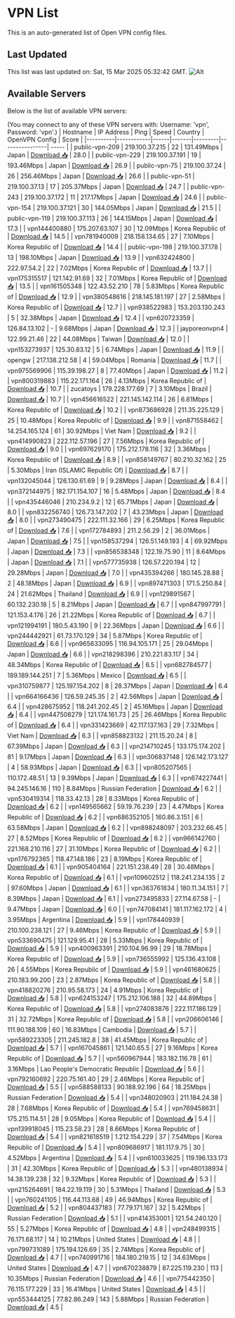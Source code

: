 # VPN List

This is an auto-generated list of Open VPN config files.

## Last Updated

This list was last updated on: Sat, 15 Mar 2025 05:32:42 GMT.
![Alt](https://repobeats.axiom.co/api/embed/186b98318ef1479477931607c1ad7d823f12451f.svg "Repobeats analytics image")

## Available Servers

Below is the list of available VPN servers:

(You may connect to any of these VPN servers with: Username: 'vpn', Password: 'vpn'.)
| Hostname | IP Address | Ping | Speed | Country | OpenVPN Config | Score |
|----------|------------|------|-------|---------|----------------| ----- |
| public-vpn-209 | 219.100.37.215 | 22 | 131.49Mbps | Japan | [Download 📥](./configs/server_0_JP.ovpn) | 28.0 |
| public-vpn-229 | 219.100.37.191 | 19 | 193.46Mbps | Japan | [Download 📥](./configs/server_1_JP.ovpn) | 26.9 |
| public-vpn-75 | 219.100.37.24 | 26 | 256.46Mbps | Japan | [Download 📥](./configs/server_2_JP.ovpn) | 26.6 |
| public-vpn-51 | 219.100.37.13 | 17 | 205.37Mbps | Japan | [Download 📥](./configs/server_3_JP.ovpn) | 24.7 |
| public-vpn-243 | 219.100.37.172 | 11 | 217.17Mbps | Japan | [Download 📥](./configs/server_4_JP.ovpn) | 24.6 |
| public-vpn-154 | 219.100.37.121 | 30 | 144.05Mbps | Japan | [Download 📥](./configs/server_5_JP.ovpn) | 21.5 |
| public-vpn-119 | 219.100.37.113 | 26 | 144.15Mbps | Japan | [Download 📥](./configs/server_6_JP.ovpn) | 17.3 |
| vpn144400880 | 175.207.63.107 | 30 | 12.09Mbps | Korea Republic of | [Download 📥](./configs/server_7_KR.ovpn) | 14.5 |
| vpn781940009 | 218.158.134.65 | 27 | 7.10Mbps | Korea Republic of | [Download 📥](./configs/server_8_KR.ovpn) | 14.4 |
| public-vpn-198 | 219.100.37.178 | 13 | 198.10Mbps | Japan | [Download 📥](./configs/server_9_JP.ovpn) | 13.9 |
| vpn632424800 | 222.97.54.2 | 22 | 7.02Mbps | Korea Republic of | [Download 📥](./configs/server_10_KR.ovpn) | 13.7 |
| vpn175315517 | 121.142.91.69 | 32 | 7.01Mbps | Korea Republic of | [Download 📥](./configs/server_11_KR.ovpn) | 13.5 |
| vpn161505348 | 122.43.52.210 | 78 | 5.83Mbps | Korea Republic of | [Download 📥](./configs/server_12_KR.ovpn) | 12.9 |
| vpn380548616 | 218.145.181.197 | 27 | 2.58Mbps | Korea Republic of | [Download 📥](./configs/server_13_KR.ovpn) | 12.7 |
| vpn938522983 | 153.203.130.243 | 5 | 32.38Mbps | Japan | [Download 📥](./configs/server_14_JP.ovpn) | 12.4 |
| vpn620723359 | 126.84.13.102 | - | 9.68Mbps | Japan | [Download 📥](./configs/server_15_JP.ovpn) | 12.3 |
| jayporeonvpn4 | 122.99.21.46 | 22 | 44.08Mbps | Taiwan | [Download 📥](./configs/server_16_TW.ovpn) | 12.0 |
| vpn153273937 | 125.30.83.12 | 5 | 6.74Mbps | Japan | [Download 📥](./configs/server_17_JP.ovpn) | 11.9 |
| opengw | 217.138.212.58 | 4 | 59.04Mbps | Romania | [Download 📥](./configs/server_18_RO.ovpn) | 11.7 |
| vpn975569906 | 115.39.198.27 | 8 | 77.40Mbps | Japan | [Download 📥](./configs/server_19_JP.ovpn) | 11.2 |
| vpn800319883 | 115.22.171.164 | 26 | 4.13Mbps | Korea Republic of | [Download 📥](./configs/server_20_KR.ovpn) | 10.7 |
| zucatoys | 179.228.177.69 | 7 | 3.10Mbps | Brazil | [Download 📥](./configs/server_21_BR.ovpn) | 10.7 |
| vpn456616522 | 221.145.142.114 | 26 | 6.81Mbps | Korea Republic of | [Download 📥](./configs/server_22_KR.ovpn) | 10.2 |
| vpn873686928 | 211.35.225.129 | 25 | 10.48Mbps | Korea Republic of | [Download 📥](./configs/server_23_KR.ovpn) | 9.9 |
| vpn871558462 | 14.254.165.124 | 61 | 30.92Mbps | Viet Nam | [Download 📥](./configs/server_24_VN.ovpn) | 9.2 |
| vpn414990823 | 222.112.57.196 | 27 | 7.56Mbps | Korea Republic of | [Download 📥](./configs/server_25_KR.ovpn) | 9.0 |
| vpn697629170 | 175.212.178.116 | 32 | 3.36Mbps | Korea Republic of | [Download 📥](./configs/server_26_KR.ovpn) | 8.9 |
| vpn858149767 | 80.210.32.162 | 25 | 5.30Mbps | Iran (ISLAMIC Republic Of) | [Download 📥](./configs/server_27_IR.ovpn) | 8.7 |
| vpn132045044 | 126.130.61.69 | 9 | 9.28Mbps | Japan | [Download 📥](./configs/server_28_JP.ovpn) | 8.4 |
| vpn372144975 | 182.171.154.107 | 16 | 5.48Mbps | Japan | [Download 📥](./configs/server_29_JP.ovpn) | 8.4 |
| vpn435446046 | 210.234.9.2 | 12 | 65.71Mbps | Japan | [Download 📥](./configs/server_30_JP.ovpn) | 8.0 |
| vpn832256740 | 126.73.147.202 | 7 | 43.23Mbps | Japan | [Download 📥](./configs/server_31_JP.ovpn) | 8.0 |
| vpn273490475 | 222.111.32.166 | 29 | 6.25Mbps | Korea Republic of | [Download 📥](./configs/server_32_KR.ovpn) | 7.6 |
| vpn172784893 | 211.2.56.29 | 2 | 36.01Mbps | Japan | [Download 📥](./configs/server_33_JP.ovpn) | 7.5 |
| vpn158537294 | 126.51.149.193 | 4 | 69.92Mbps | Japan | [Download 📥](./configs/server_34_JP.ovpn) | 7.3 |
| vpn856538348 | 122.19.75.90 | 11 | 8.64Mbps | Japan | [Download 📥](./configs/server_35_JP.ovpn) | 7.1 |
| vpn577735938 | 126.57.220.194 | 12 | 29.28Mbps | Japan | [Download 📥](./configs/server_36_JP.ovpn) | 7.0 |
| vpn435394266 | 180.145.28.88 | 2 | 48.18Mbps | Japan | [Download 📥](./configs/server_37_JP.ovpn) | 6.9 |
| vpn897471303 | 171.5.250.84 | 24 | 21.62Mbps | Thailand | [Download 📥](./configs/server_38_TH.ovpn) | 6.9 |
| vpn129891567 | 60.132.230.18 | 5 | 8.21Mbps | Japan | [Download 📥](./configs/server_39_JP.ovpn) | 6.7 |
| vpn847997791 | 121.153.4.176 | 26 | 21.22Mbps | Korea Republic of | [Download 📥](./configs/server_40_KR.ovpn) | 6.7 |
| vpn121994191 | 180.5.43.190 | 9 | 22.36Mbps | Japan | [Download 📥](./configs/server_41_JP.ovpn) | 6.6 |
| vpn244442921 | 61.73.170.129 | 34 | 5.87Mbps | Korea Republic of | [Download 📥](./configs/server_42_KR.ovpn) | 6.6 |
| vpn965633095 | 116.94.105.171 | 25 | 29.04Mbps | Japan | [Download 📥](./configs/server_43_JP.ovpn) | 6.6 |
| vpn218298396 | 210.221.83.117 | 34 | 48.34Mbps | Korea Republic of | [Download 📥](./configs/server_44_KR.ovpn) | 6.5 |
| vpn682784577 | 189.189.144.251 | 7 | 5.36Mbps | Mexico | [Download 📥](./configs/server_45_MX.ovpn) | 6.5 |
| vpn310759877 | 125.197.154.202 | 8 | 28.37Mbps | Japan | [Download 📥](./configs/server_46_JP.ovpn) | 6.4 |
| vpn664166436 | 126.59.245.35 | 2 | 42.56Mbps | Japan | [Download 📥](./configs/server_47_JP.ovpn) | 6.4 |
| vpn428675952 | 118.241.202.45 | 2 | 45.16Mbps | Japan | [Download 📥](./configs/server_48_JP.ovpn) | 6.4 |
| vpn447508279 | 121.174.161.73 | 25 | 26.46Mbps | Korea Republic of | [Download 📥](./configs/server_49_KR.ovpn) | 6.4 |
| vpn331423669 | 42.117.137.163 | 29 | 7.32Mbps | Viet Nam | [Download 📥](./configs/server_50_VN.ovpn) | 6.3 |
| vpn858823132 | 211.15.20.24 | 8 | 67.39Mbps | Japan | [Download 📥](./configs/server_51_JP.ovpn) | 6.3 |
| vpn214710245 | 133.175.174.202 | 81 | 9.17Mbps | Japan | [Download 📥](./configs/server_52_JP.ovpn) | 6.3 |
| vpn306837148 | 126.142.173.127 | 4 | 58.93Mbps | Japan | [Download 📥](./configs/server_53_JP.ovpn) | 6.3 |
| vpn805207565 | 110.172.48.51 | 13 | 9.39Mbps | Japan | [Download 📥](./configs/server_54_JP.ovpn) | 6.3 |
| vpn674227441 | 94.245.146.16 | 110 | 8.84Mbps | Russian Federation | [Download 📥](./configs/server_55_RU.ovpn) | 6.2 |
| vpn530419314 | 118.33.42.13 | 28 | 8.33Mbps | Korea Republic of | [Download 📥](./configs/server_56_KR.ovpn) | 6.2 |
| vpn149565662 | 59.19.76.239 | 23 | 4.47Mbps | Korea Republic of | [Download 📥](./configs/server_57_KR.ovpn) | 6.2 |
| vpn686352105 | 160.86.3.151 | 6 | 63.58Mbps | Japan | [Download 📥](./configs/server_58_JP.ovpn) | 6.2 |
| vpn898248097 | 203.232.66.45 | 27 | 8.52Mbps | Korea Republic of | [Download 📥](./configs/server_59_KR.ovpn) | 6.2 |
| vpn966142760 | 221.168.210.116 | 27 | 31.10Mbps | Korea Republic of | [Download 📥](./configs/server_60_KR.ovpn) | 6.2 |
| vpn176792365 | 118.47.148.186 | 23 | 8.19Mbps | Korea Republic of | [Download 📥](./configs/server_61_KR.ovpn) | 6.1 |
| vpn905404164 | 221.151.238.49 | 28 | 30.48Mbps | Korea Republic of | [Download 📥](./configs/server_62_KR.ovpn) | 6.1 |
| vpn109602512 | 118.241.234.135 | 2 | 97.60Mbps | Japan | [Download 📥](./configs/server_63_JP.ovpn) | 6.1 |
| vpn363761834 | 180.11.34.151 | 7 | 8.39Mbps | Japan | [Download 📥](./configs/server_64_JP.ovpn) | 6.1 |
| vpn273495833 | 27.114.67.58 | - | 9.47Mbps | Japan | [Download 📥](./configs/server_65_JP.ovpn) | 6.0 |
| vpn747084141 | 181.117.162.172 | 4 | 3.95Mbps | Argentina | [Download 📥](./configs/server_66_AR.ovpn) | 5.9 |
| vpn178440939 | 210.100.238.121 | 27 | 9.46Mbps | Korea Republic of | [Download 📥](./configs/server_67_KR.ovpn) | 5.9 |
| vpn533690475 | 121.129.95.41 | 28 | 5.33Mbps | Korea Republic of | [Download 📥](./configs/server_68_KR.ovpn) | 5.9 |
| vpn400963391 | 210.104.96.99 | 29 | 18.78Mbps | Korea Republic of | [Download 📥](./configs/server_69_KR.ovpn) | 5.9 |
| vpn736555992 | 125.136.43.108 | 26 | 4.55Mbps | Korea Republic of | [Download 📥](./configs/server_70_KR.ovpn) | 5.9 |
| vpn461680625 | 210.183.99.200 | 23 | 2.87Mbps | Korea Republic of | [Download 📥](./configs/server_71_KR.ovpn) | 5.8 |
| vpn418820276 | 210.95.58.173 | 24 | 4.91Mbps | Korea Republic of | [Download 📥](./configs/server_72_KR.ovpn) | 5.8 |
| vpn624153247 | 175.212.106.188 | 32 | 44.89Mbps | Korea Republic of | [Download 📥](./configs/server_73_KR.ovpn) | 5.8 |
| vpn274083876 | 222.117.186.129 | 31 | 32.72Mbps | Korea Republic of | [Download 📥](./configs/server_74_KR.ovpn) | 5.8 |
| vpn206606146 | 111.90.188.109 | 60 | 16.83Mbps | Cambodia | [Download 📥](./configs/server_75_KH.ovpn) | 5.7 |
| vpn589223305 | 211.245.182.8 | 38 | 41.45Mbps | Korea Republic of | [Download 📥](./configs/server_76_KR.ovpn) | 5.7 |
| vpn167045861 | 121.140.65.5 | 27 | 9.16Mbps | Korea Republic of | [Download 📥](./configs/server_77_KR.ovpn) | 5.7 |
| vpn560967944 | 183.182.116.78 | 61 | 3.16Mbps | Lao People's Democratic Republic | [Download 📥](./configs/server_78_LA.ovpn) | 5.6 |
| vpn792160692 | 220.75.161.40 | 29 | 2.46Mbps | Korea Republic of | [Download 📥](./configs/server_79_KR.ovpn) | 5.5 |
| vpn588588133 | 90.188.92.196 | 64 | 18.25Mbps | Russian Federation | [Download 📥](./configs/server_80_RU.ovpn) | 5.4 |
| vpn348020903 | 211.184.24.38 | 28 | 7.68Mbps | Korea Republic of | [Download 📥](./configs/server_81_KR.ovpn) | 5.4 |
| vpn769458631 | 175.215.114.51 | 28 | 9.05Mbps | Korea Republic of | [Download 📥](./configs/server_82_KR.ovpn) | 5.4 |
| vpn139918045 | 115.23.58.23 | 28 | 8.66Mbps | Korea Republic of | [Download 📥](./configs/server_83_KR.ovpn) | 5.4 |
| vpn821618519 | 1.212.154.229 | 37 | 7.54Mbps | Korea Republic of | [Download 📥](./configs/server_84_KR.ovpn) | 5.4 |
| vpn809686917 | 181.117.9.75 | 30 | 4.52Mbps | Argentina | [Download 📥](./configs/server_85_AR.ovpn) | 5.4 |
| vpn610033625 | 119.196.133.173 | 31 | 42.30Mbps | Korea Republic of | [Download 📥](./configs/server_86_KR.ovpn) | 5.3 |
| vpn480138934 | 14.38.139.238 | 32 | 9.32Mbps | Korea Republic of | [Download 📥](./configs/server_87_KR.ovpn) | 5.3 |
| vpn215264691 | 184.22.19.119 | 30 | 5.31Mbps | Thailand | [Download 📥](./configs/server_88_TH.ovpn) | 5.3 |
| vpn760241105 | 116.44.113.68 | 49 | 46.94Mbps | Korea Republic of | [Download 📥](./configs/server_89_KR.ovpn) | 5.2 |
| vpn804437183 | 77.79.171.167 | 32 | 5.42Mbps | Russian Federation | [Download 📥](./configs/server_90_RU.ovpn) | 5.1 |
| vpn414353001 | 121.54.240.120 | 55 | 5.27Mbps | Korea Republic of | [Download 📥](./configs/server_91_KR.ovpn) | 4.8 |
| vpn248499315 | 76.171.68.117 | 14 | 10.21Mbps | United States | [Download 📥](./configs/server_92_US.ovpn) | 4.8 |
| vpn799731089 | 175.194.126.69 | 35 | 2.74Mbps | Korea Republic of | [Download 📥](./configs/server_93_KR.ovpn) | 4.7 |
| vpn740991716 | 184.180.219.15 | 12 | 34.63Mbps | United States | [Download 📥](./configs/server_94_US.ovpn) | 4.7 |
| vpn670238879 | 87.225.119.230 | 113 | 10.35Mbps | Russian Federation | [Download 📥](./configs/server_95_RU.ovpn) | 4.6 |
| vpn775442350 | 76.115.177.229 | 33 | 16.41Mbps | United States | [Download 📥](./configs/server_96_US.ovpn) | 4.5 |
| vpn553444125 | 77.82.86.249 | 143 | 5.88Mbps | Russian Federation | [Download 📥](./configs/server_97_RU.ovpn) | 4.5 |
